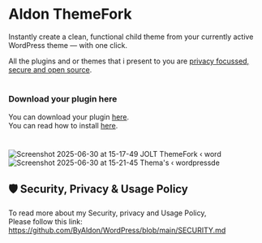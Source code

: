 # Aldon ThemeFork

Instantly create a clean, functional child theme from your currently active WordPress theme — with one click.<br>

All the plugins and or themes that i present to you are [privacy focussed, secure and open source](https://github.com/DevAldon/WordPress/blob/main/SECURITY.md).

#
### Download your plugin here
You can download your plugin [here](https://github.com/DevAldon/JOLT-ThemeFork/archive/refs/heads/main.zip).<br>
You can read how to install [here](https://github.com/DevAldon/WordPress/wiki/How-to-install-the-plugins).
#

![Screenshot 2025-06-30 at 15-17-49 JOLT ThemeFork ‹ word](https://github.com/user-attachments/assets/84d46ab8-a117-4557-80e5-2a96aa97a129)
![Screenshot 2025-06-30 at 15-21-45 Thema's ‹ wordpressde](https://github.com/user-attachments/assets/ecde2982-634c-4f83-b8f0-99a1daf6e9c5)

## 🛡 Security, Privacy & Usage Policy

To read more about my Security, privacy and Usage Policy,<br>
Please follow this link: https://github.com/ByAldon/WordPress/blob/main/SECURITY.md
